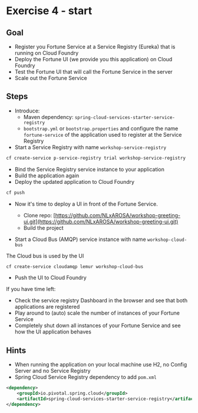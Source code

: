 # Exercise 4 - start 

## Goal

* Register you Fortune Service at a Service Registry (Eureka) that is running on Cloud Foundry
* Deploy the Fortune UI (we provide you this application) on Cloud Foundry
* Test the Fortune UI that will call the Fortune Service in the server
* Scale out the Fortune Service

## Steps

* Introduce:
  * Maven dependency: `spring-cloud-services-starter-service-registry`
  * `bootstrap.yml` or `bootstrap.properties` and configure the name `fortune-service` of the application used to register at the Service Registry  
* Start a Service Registry with name `workshop-service-registry`

```bash
cf create-service p-service-registry trial workshop-service-registry
```

* Bind the Service Registry service instance to your application
* Build the application again
* Deploy the updated application to Cloud Foundry

```bash
cf push 
``` 

* Now it's time to deploy a UI in front of the Fortune Service. 
  * Clone repo: [https://github.com/NLxAROSA/workshop-greeting-ui.git](https://github.com/NLxAROSA/workshop-greeting-ui.git)
  * Build the project

* Start a Cloud Bus (AMQP) service instance with name `workshop-cloud-bus`

The Cloud bus is used by the UI

```bash
cf create-service cloudamqp lemur workshop-cloud-bus
```

* Push the UI to Cloud Foundry

If you have time left:

* Check the service registry Dashboard in the browser and see that both applications are registered
* Play around to (auto) scale the number of instances of your Fortune Service
* Completely shut down all instances of your Fortune Service and see how the UI application behaves

## Hints

* When running the application on your local machine use H2, no Config Server and no Service Registry
* Spring Cloud Service Registry dependency to add `pom.xml`

```xml
<dependency>
    <groupId>io.pivotal.spring.cloud</groupId>
    <artifactId>spring-cloud-services-starter-service-registry</artifactId>
</dependency>
```


